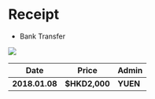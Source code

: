 # Receipt

- Bank Transfer

<img src="https://i.imgur.com/3EkV1mr.jpg" >

| Date | Price | Admin |
|--|--|--|
| **2018.01.08** | **$HKD2,000** | **YUEN** |

